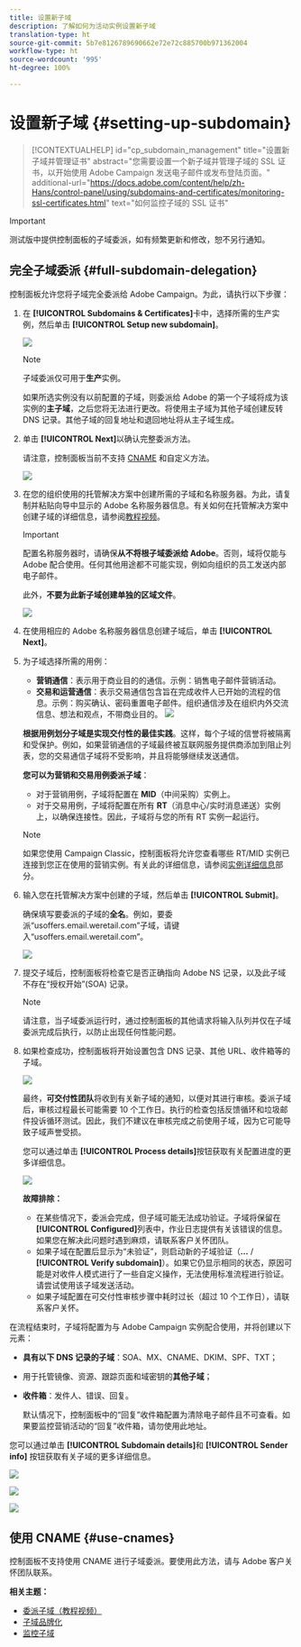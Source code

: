 ```yaml
---
title: 设置新子域
description: 了解如何为活动实例设置新子域
translation-type: ht
source-git-commit: 5b7e8126789690662e72e72c885700b971362004
workflow-type: ht
source-wordcount: '995'
ht-degree: 100%

---
```



# 设置新子域 {#setting-up-subdomain}

>[!CONTEXTUALHELP]
>id="cp_subdomain_management"
>title="设置新子域并管理证书"
>abstract="您需要设置一个新子域并管理子域的 SSL 证书，以开始使用 Adobe Campaign 发送电子邮件或发布登陆页面。"
>additional-url="https://docs.adobe.com/content/help/zh-Hans/control-panel/using/subdomains-and-certificates/monitoring-ssl-certificates.html" text="如何监控子域的 SSL 证书"

>[!IMPORTANT]
>
>测试版中提供控制面板的子域委派，如有频繁更新和修改，恕不另行通知。

## 完全子域委派 {#full-subdomain-delegation}

控制面板允许您将子域完全委派给 Adobe Campaign。为此，请执行以下步骤：

1. 在 **[!UICONTROL Subdomains & Certificates]**&#x200B;卡中，选择所需的生产实例，然后单击 **[!UICONTROL Setup new subdomain]**。

   ![](assets/subdomain1.png)

   >[!NOTE]
   >
   >子域委派仅可用于&#x200B;**生产**&#x200B;实例。
   >
   >如果所选实例没有以前配置的子域，则委派给 Adobe 的第一个子域将成为该实例的&#x200B;**主子域**，之后您将无法进行更改。将使用主子域为其他子域创建反转 DNS 记录。其他子域的回复地址和退回地址将从主子域生成。

1. 单击 **[!UICONTROL Next]**&#x200B;以确认完整委派方法。

   请注意，控制面板当前不支持 [CNAME](#use-cnames) 和自定义方法。

   ![](assets/subdomain3.png)

1. 在您的组织使用的托管解决方案中创建所需的子域和名称服务器。为此，请复制并粘贴向导中显示的 Adobe 名称服务器信息。有关如何在托管解决方案中创建子域的详细信息，请参阅[教程视频](https://video.tv.adobe.com/v/30175?captions=chi_hans)。

   >[!IMPORTANT]
   >
   >配置名称服务器时，请确保&#x200B;**从不将根子域委派给 Adobe**。否则，域将仅能与 Adobe 配合使用。任何其他用途都不可能实现，例如向组织的员工发送内部电子邮件。
   >
   >此外，**不要为此新子域创建单独的区域文件**。

   ![](assets/subdomain4.png)

1. 在使用相应的 Adobe 名称服务器信息创建子域后，单击 **[!UICONTROL Next]**。

1. 为子域选择所需的用例：

   * **营销通信**：表示用于商业目的的通信。示例：销售电子邮件营销活动。
   * **交易和运营通信**：表示交易通信包含旨在完成收件人已开始的流程的信息。示例：购买确认、密码重置电子邮件。组织通信涉及在组织内外交流信息、想法和观点，不带商业目的。
   ![](assets/subdomain5.png)

   **根据用例划分子域是实现交付性的最佳实践**。这样，每个子域的信誉将被隔离和受保护。例如，如果营销通信的子域最终被互联网服务提供商添加到阻止列表，您的交易通信子域将不受影响，并且将能够继续发送通信。

   **您可以为营销和交易用例委派子域**：

   * 对于营销用例，子域将配置在 **MID**（中间采购）实例上。
   * 对于交易用例，子域将配置在所有 **RT**（消息中心/实时消息递送）实例上，以确保连接性。因此，子域将与您的所有 RT 实例一起运行。
   >[!NOTE]
   >
   >如果您使用 Campaign Classic，控制面板将允许您查看哪些 RT/MID 实例已连接到您正在使用的营销实例。有关此的详细信息，请参阅[实例详细信息](../../instances-settings/using/instance-details.md)部分。

1. 输入您在托管解决方案中创建的子域，然后单击 **[!UICONTROL Submit]**。

   确保填写要委派的子域的&#x200B;**全名**。例如，要委派“usoffers.email.weretail.com”子域，请键入“usoffers.email.weretail.com”。

   ![](assets/subdomain6.png)

1. 提交子域后，控制面板将检查它是否正确指向 Adobe NS 记录，以及此子域不存在“授权开始”(SOA) 记录。

   >[!NOTE]
   >
   >请注意，当子域委派运行时，通过控制面板的其他请求将输入队列并仅在子域委派完成后执行，以防止出现任何性能问题。

1. 如果检查成功，控制面板将开始设置包含 DNS 记录、其他 URL、收件箱等的子域。

   ![](assets/subdomain7.png)

   最终，**可交付性团队**&#x200B;将收到有关新子域的通知，以便对其进行审核。委派子域后，审核过程最长可能需要 10 个工作日。执行的检查包括反馈循环和垃圾邮件投诉循环测试。因此，我们不建议在审核完成之前使用子域，因为它可能导致子域声誉受损。

   您可以通过单击 **[!UICONTROL Process details]**&#x200B;按钮获取有关配置进度的更多详细信息。

   ![](assets/subdomain_audit.png)

   **故障排除：**

   * 在某些情况下，委派会完成，但子域可能无法成功验证。子域将保留在&#x200B;**[!UICONTROL Configured]**&#x200B;列表中，作业日志提供有关该错误的信息。如果您在解决此问题时遇到麻烦，请联系客户关怀团队。
   * 如果子域在配置后显示为“未验证”，则启动新的子域验证（**...** / **[!UICONTROL Verify subdomain]**）。如果它仍显示相同的状态，原因可能是对收件人模式进行了一些自定义操作，无法使用标准流程进行验证。请尝试使用该子域发送活动。
   * 如果子域配置在可交付性审核步骤中耗时过长（超过 10 个工作日），请联系客户关怀。

在流程结束时，子域将配置为与 Adobe Campaign 实例配合使用，并将创建以下元素：

* **具有以下 DNS 记录的子域**：SOA、MX、CNAME、DKIM、SPF、TXT；
* 用于托管镜像、资源、跟踪页面和域密钥的&#x200B;**其他子域**；
* **收件箱**：发件人、错误、回复。

   默认情况下，控制面板中的“回复”收件箱配置为清除电子邮件且不可查看。如果要监控营销活动的“回复”收件箱，请勿使用此地址。

您可以通过单击 **[!UICONTROL Subdomain details]**&#x200B;和 **[!UICONTROL Sender info]** 按钮获取有关子域的更多详细信息。

![](assets/detail_buttons.png)

![](assets/subdomain_details.png)

![](assets/sender_info.png)

## 使用 CNAME {#use-cnames}

控制面板不支持使用 CNAME 进行子域委派。要使用此方法，请与 Adobe 客户关怀团队联系。

**相关主题：**

* [委派子域（教程视频）](https://docs.adobe.com/content/help/en/campaign-learn/campaign-standard-tutorials/administrating/control-panel/subdomain-delegation.html)
* [子域品牌化](../../subdomains-certificates/using/subdomains-branding.md)
* [监控子域](../../subdomains-certificates/using/monitoring-subdomains.md)
